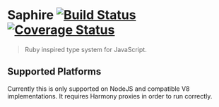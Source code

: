 # Saphire [![Build Status](https://travis-ci.org/pagarme/saphire.svg)](https://travis-ci.org/pagarme/saphire) [![Coverage Status](https://coveralls.io/repos/pagarme/saphire/badge.png)](https://coveralls.io/r/pagarme/saphire)

> Ruby inspired type system for JavaScript.

## Supported Platforms

Currently this is only supported on NodeJS and compatible V8 implementations.
It requires Harmony proxies in order to run correctly.

